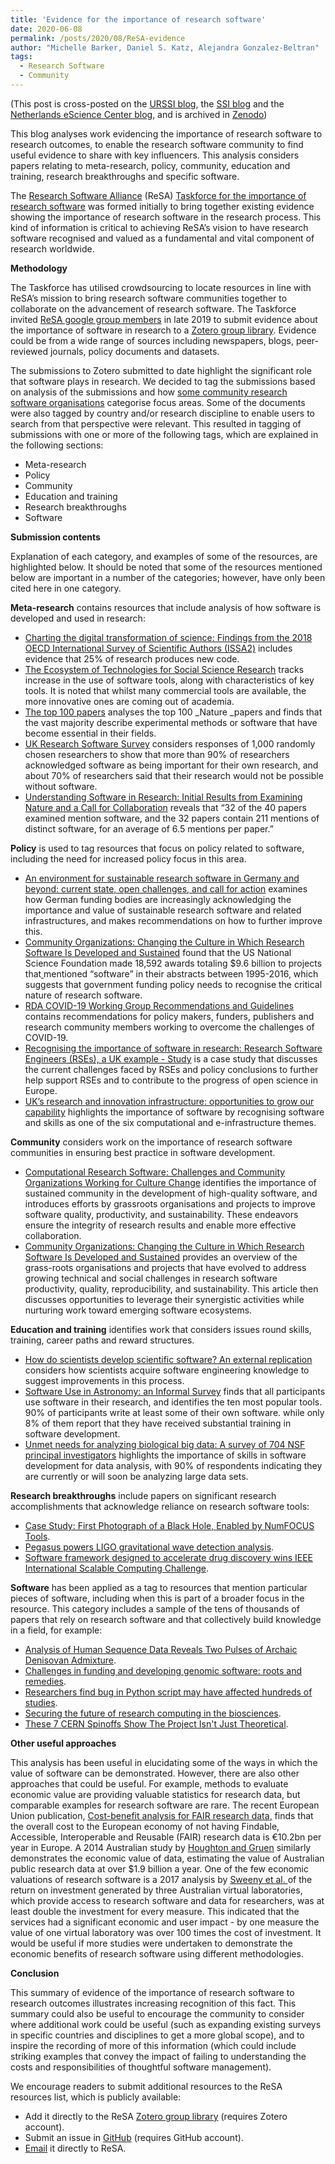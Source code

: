```yaml
---
title: 'Evidence for the importance of research software'
date: 2020-06-08
permalink: /posts/2020/08/ReSA-evidence
author: "Michelle Barker, Daniel S. Katz, Alejandra Gonzalez-Beltran"
tags:
  - Research Software
  - Community
---
```


(This post is cross-posted on the [URSSI blog](http://urssi.us/blog/2020/06/08/evidence-for-the-importance-of-research-software/), the [SSI blog](https://www.software.ac.uk/blog/2020-06-08-evidence-importance-research-software) and the [Netherlands eScience Center blog](https://blog.esciencecenter.nl/evidence-for-the-importance-of-research-software-1cb4a49077f3), and is archived in [Zenodo](https://doi.org/10.5281/zenodo.3873832))

This blog analyses work evidencing the importance of research software to research outcomes, to enable the research software community to find useful evidence to share with key influencers. This analysis considers papers relating to meta-research, policy, community, education and training, research breakthroughs and specific software.

The [Research Software Alliance](http://www.researchsoft.org/) (ReSA) [Taskforce for the importance of research software](http://www.researchsoft.org/resa-taskforces-join-us/) was formed initially to bring together existing evidence showing the importance of research software in the research process. This kind of information is critical to achieving ReSA’s vision to have research software recognised and valued as a fundamental and vital component of research worldwide.

**Methodology**

The Taskforce has utilised crowdsourcing to locate resources in line with ReSA’s mission to bring research software communities together to collaborate on the advancement of research software. The Taskforce invited [ReSA google group members](https://groups.google.com/forum/?pli=1#!forum/research-software-alliance) in late 2019 to submit evidence about the importance of software in research to a [Zotero group library](https://www.zotero.org/groups/2400609/resa/library). Evidence could be from a wide range of sources including newspapers, blogs, peer-reviewed journals, policy documents and datasets. 

The submissions to Zotero submitted to date highlight the significant role that software plays in research. We decided to tag the submissions based on analysis of the submissions and how [some community research software organisations](http://urssi.us/blog/2020/03/11/the-research-software-alliance-resa-and-the-community-landscape/) categorise focus areas. Some of the documents were also tagged by country and/or research discipline to enable users to search from that perspective were relevant. This resulted in tagging of submissions with one or more of the following tags, which are explained in the following sections:



*   Meta-research 
*   Policy 
*   Community
*   Education and training 
*   Research breakthroughs 
*   Software

**Submission contents**

Explanation of each category, and examples of some of the resources, are highlighted below. It should be noted that some of the resources mentioned below are important in a number of the categories; however, have only been cited here in one category. 

**Meta-research** contains resources that include analysis of how software is developed and used in research: 



*   [Charting the digital transformation of science: Findings from the 2018 OECD International Survey of Scientific Authors (ISSA2)](https://www.oecd-ilibrary.org/science-and-technology/charting-the-digital-transformation-of-science_1b06c47c-en) includes evidence that 25% of research produces new code.
*   [The Ecosystem of Technologies for Social Science Research](https://uk.sagepub.com/en-gb/eur/technologies-for-social-science-research) tracks increase in the use of software tools, along with characteristics of key tools. It is noted that whilst many commercial tools are available, the more innovative ones are coming out of academia.
*   [The top 100 papers](https://www.nature.com/articles/514550a) analyses the top 100 _Nature _papers and finds that the vast majority describe experimental methods or software that have become essential in their fields.
*   [UK Research Software Survey](https://doi.org/10.5281/zenodo.14809) considers responses of 1,000 randomly chosen researchers to show that more than 90% of researchers acknowledged software as being important for their own research, and about 70% of researchers said that their research would not be possible without software.
*   [Understanding Software in Research: Initial Results from Examining Nature and a Call for Collaboration](https://arxiv.org/abs/1706.06527) reveals that “32 of the 40 papers examined mention software, and the 32 papers contain 211 mentions of distinct software, for an average of 6.5 mentions per paper.”    

**Policy** is used to tag resources that focus on policy related to software, including the need for increased policy focus in this area.



*   [An environment for sustainable research software in Germany and beyond: current state, open challenges, and call for action](https://f1000research.com/articles/9-295/v1) examines how German funding bodies are increasingly acknowledging the importance and value of sustainable research software and related infrastructures, and makes recommendations on how to further improve this.
*   [Community Organizations: Changing the Culture in Which Research Software Is Developed and Sustained](https://doi.org/10.1109/MCSE.2018.2883051) found that the US National Science Foundation made 18,592 awards totaling $9.6 billion to projects that[ ](https://arxiv.org/pdf/1811.08473.pdf)mentioned “software” in their abstracts between 1995-2016, which suggests that government funding policy needs to recognise the critical nature of research software.
*   [RDA COVID-19 Working Group Recommendations and Guidelines](https://www.rd-alliance.org/group/rda-covid19-rda-covid19-omics-rda-covid19-epidemiology-rda-covid19-clinical-rda-covid19-0) contains recommendations for policy makers, funders, publishers and research community members working to overcome the challenges of COVID-19.
*   [Recognising the importance of software in research: Research Software Engineers (RSEs), a UK example - Study](https://op.europa.eu/en/publication-detail/-/publication/fd0f6775-e0dd-11e9-9c4e-01aa75ed71a1) is a case study that discusses the current challenges faced by RSEs and policy conclusions to further help support RSEs and to contribute to the progress of open science in Europe.
*   [UK’s research and innovation infrastructure: opportunities to grow our capability](https://www.ukri.org/research/infrastructure/) highlights the importance of software by recognising software and skills as one of the six computational and e-infrastructure themes.

**Community** considers work on the importance of research software communities in ensuring best practice in software development.

*   [Computational Research Software: Challenges and Community Organizations Working for Culture Change](https://sinews.siam.org/Details-Page/computational-research-software-challenges-and-community-organizations-working-for-culture-change) identifies the importance of sustained community in the development of high-quality software, and introduces efforts by grassroots organisations and projects to improve software quality, productivity, and sustainability. These endeavors ensure the integrity of research results and enable more effective collaboration.
*   [Community Organizations: Changing the Culture in Which Research Software Is Developed and Sustained](https://doi.org/10.1109/MCSE.2018.2883051) provides an overview of the grass-roots organisations and projects that have evolved to address growing technical and social challenges in research software productivity, quality, reproducibility, and sustainability. This article then discusses opportunities to leverage their synergistic activities while nurturing work toward emerging software ecosystems.

**Education and training** identifies work that considers issues round skills, training, career paths and reward structures.



*   [How do scientists develop scientific software? An external replication](https://doi.org/10.1109/SANER.2018.8330263) considers how scientists acquire software engineering knowledge to suggest improvements in this process.
*   [Software Use in Astronomy: an Informal Survey](http://arxiv.org/abs/1507.03989) finds that all participants use software in their research, and identifies the ten most popular tools. 90% of participants write at least some of their own software. while only 8% of them report that they have received substantial training in software development.
*   [Unmet needs for analyzing biological big data: A survey of 704 NSF principal investigators](https://journals.plos.org/ploscompbiol/article?id=10.1371/journal.pcbi.1005755) highlights the importance of skills in software development for data analysis, with 90% of respondents indicating they are currently or will soon be analyzing large data sets.

**Research breakthroughs** include papers on significant research accomplishments that acknowledge reliance on research software tools:



*   [Case Study: First Photograph of a Black Hole, Enabled by NumFOCUS Tools](https://numfocus.org/case-studies/first-photograph-black-hole).
*   [Pegasus powers LIGO gravitational wave de­tection analysis](https://pegasus.isi.edu/2016/02/11/pegasus-powers-ligo-gravitational-waves-detection-analysis/).
*   [Software framework designed to accelerate drug discovery wins IEEE International Scalable Computing Challenge](https://phys.org/news/2018-08-software-framework-drug-discovery-ieee.html).

**Software** has been applied as a tag to resources that mention particular pieces of software, including when this is part of a broader focus in the resource. This category includes a sample of the tens of thousands of papers that rely on research software and that collectively build knowledge in a field, for example:



*   [Analysis of Human Sequence Data Reveals Two Pulses of Archaic Denisovan Admixture](https://doi.org/10.1016/j.cell.2018.02.031).
*   [Challenges in funding and developing genomic software: roots and remedies](https://doi.org/10.1186/s13059-019-1763-7).
*   [Researchers find bug in Python script may have affected hundreds of studies](https://arstechnica.com/information-technology/2019/10/chemists-discover-cross-platform-python-scripts-not-so-cross-platform/).
*   [Securing the future of research computing in the biosciences](https://journals.plos.org/ploscompbiol/article?id=10.1371/journal.pcbi.1006958).
*   [These 7 CERN Spinoffs Show The Project Isn't Just Theoretical](https://interestingengineering.com/these-7-cern-spinoffs-show-the-project-isnt-just-theoretical).

**Other useful approaches**

This analysis has been useful in elucidating some of the ways in which the value of software can be demonstrated. However, there are also other approaches that could be useful. For example, methods to evaluate economic value are providing valuable statistics for research data, but comparable examples for research software are rare. The recent European Union publication, [Cost-benefit analysis for FAIR research data](https://op.europa.eu/en/publication-detail/-/publication/d375368c-1a0a-11e9-8d04-01aa75ed71a1)<span style="text-decoration:underline;">,</span> finds that the overall cost to the European economy of not having Findable, Accessible, Interoperable and Reusable (FAIR) research data is €10.2bn per year in Europe. A 2014 Australian study by [Houghton and Gruen](https://www.ands.org.au/__data/assets/pdf_file/0019/393022/open-research-data-report.pdf) similarly demonstrates the economic value of data, estimating the value of Australian public research data at over $1.9 billion a year. One of the few economic valuations of research software is a 2017 analysis by [Sweeny et al. ](https://nectar.org.au/wp-content/uploads/2016/06/Estimating-the-value-and-impact-of-Nectar-Virtual-Laboratories-2017.pdf)of the return on investment generated by three Australian virtual laboratories, which provide access to research software and data for researchers, was at least double the investment for every measure. This indicated that the services had a significant economic and user impact - by one measure the value of one virtual laboratory was over 100 times the cost of investment. It would be useful if more studies were undertaken to demonstrate the economic benefits of research software using different methodologies. 

**Conclusion**

This summary of evidence of the importance of research software to research outcomes illustrates increasing recognition of this fact. This summary could also be useful to encourage the community to consider where additional work could be useful (such as expanding existing surveys in specific countries and disciplines to get a more global scope), and to inspire the recording of more of this information (which could include striking examples that convey the impact of failing to understanding the costs and responsibilities of thoughtful software management).

We encourage readers to submit additional resources to the ReSA resources list, which is publicly available:



*   Add it directly to the ReSA [Zotero group library](https://www.zotero.org/groups/2400609/resa/library) (requires Zotero account).
*   Submit an issue in [GitHub](https://github.com/researchsoft/Resources/issues/new/choose) (requires GitHub account).
*   [Email](mailto:info@researchsoft.org) it directly to ReSA.

